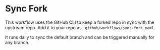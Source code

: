 # Sync Fork

This workflow uses the GitHub CLI to keep a forked repo in sync with the upstream repo. Add it to your repo as `.github/workflows/sync-fork.yaml`.

It runs daily to sync the default branch and can be triggered manually for any branch.